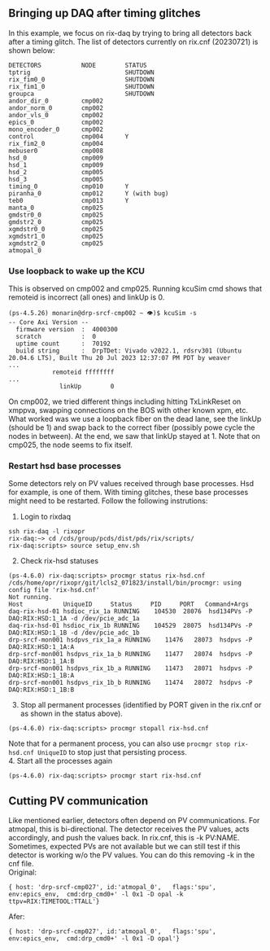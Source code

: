 ## Bringing up DAQ after timing glitches
In this example, we focus on rix-daq by trying to bring all detectors back after a timing glitch. The list of detectors currently on rix.cnf (20230721) is shown below:
```
DETECTORS           NODE        STATUS
tptrig                          SHUTDOWN
rix_fim0_0                      SHUTDOWN
rix_fim1_0                      SHUTDOWN
groupca                         SHUTDOWN
andor_dir_0         cmp002      
andor_norm_0        cmp002
andor_vls_0         cmp002
epics_0             cmp002
mono_encoder_0      cmp002
control             cmp004      Y
rix_fim2_0          cmp004
mebuser0            cmp008
hsd_0               cmp009      
hsd_1               cmp009
hsd_2               cmp005
hsd_3               cmp005
timing_0            cmp010      Y
piranha_0           cmp012      Y (with bug)
teb0                cmp013      Y
manta_0             cmp025
gmdstr0_0           cmp025
gmdstr2_0           cmp025
xgmdstr0_0          cmp025
xgmdstr1_0          cmp025
xgmdstr2_0          cmp025
atmopal_0     
```
### Use loopback to wake up the KCU
This is observed on cmp002 and cmp025. Running kcuSim cmd shows that remoteid is incorrect (all ones) and linkUp is 0. 
```
(ps-4.5.26) monarin@drp-srcf-cmp002 ~ 👁)$ kcuSim -s
-- Core Axi Version --
  firmware version  :  4000300
  scratch           :  0
  uptime count      :  70192
  build string      :  DrpTDet: Vivado v2022.1, rdsrv301 (Ubuntu 20.04.6 LTS), Built Thu 20 Jul 2023 12:37:07 PM PDT by weaver
...
            remoteid ffffffff
...
              linkUp        0

```
On cmp002, we tried different things including hitting TxLinkReset on xmppva, swapping connections on the BOS with other known xpm, etc. What worked was we use a loopback fiber on the dead lane, see the linkUp (should be 1) and swap back to the correct fiber (possibly powe cycle the nodes in between). At the end, we saw that linkUp stayed at 1.
Note that on cmp025, the node seems to fix itself.
### Restart hsd base processes
Some detectors rely on PV values received through base processes. Hsd for example, is one of them. With timing glitches, these base processes might need to be restarted. Follow the following instrutions:
1. Login to rixdaq
```
ssh rix-daq -l rixopr
rix-daq:~> cd /cds/group/pcds/dist/pds/rix/scripts/
rix-daq:scripts> source setup_env.sh
```
2. Check rix-hsd statuses
```
(ps-4.6.0) rix-daq:scripts> procmgr status rix-hsd.cnf 
/cds/home/opr/rixopr/git/lcls2_071823/install/bin/procmgr: using config file 'rix-hsd.cnf'
Not running.
Host           UniqueID     Status     PID     PORT   Command+Args
daq-rix-hsd-01 hsdioc_rix_1a RUNNING    104530  28076  hsd134PVs -P DAQ:RIX:HSD:1_1A -d /dev/pcie_adc_1a
daq-rix-hsd-01 hsdioc_rix_1b RUNNING    104529  28075  hsd134PVs -P DAQ:RIX:HSD:1_1B -d /dev/pcie_adc_1b
drp-srcf-mon001 hsdpvs_rix_1a_a RUNNING    11476   28073  hsdpvs -P DAQ:RIX:HSD:1_1A:A
drp-srcf-mon001 hsdpvs_rix_1a_b RUNNING    11477   28074  hsdpvs -P DAQ:RIX:HSD:1_1A:B
drp-srcf-mon001 hsdpvs_rix_1b_a RUNNING    11473   28071  hsdpvs -P DAQ:RIX:HSD:1_1B:A
drp-srcf-mon001 hsdpvs_rix_1b_b RUNNING    11474   28072  hsdpvs -P DAQ:RIX:HSD:1_1B:B
```
3. Stop all permanent processes (identified by PORT given in the rix.cnf or as shown in the status above).
```
(ps-4.6.0) rix-daq:scripts> procmgr stopall rix-hsd.cnf
```
Note that for a permanent process, you can also use `procmgr stop rix-hsd.cnf UniqueID` to stop just that persisting process.  
4. Start all the processes again
```
(ps-4.6.0) rix-daq:scripts> procmgr start rix-hsd.cnf
```
## Cutting PV communication
Like mentioned earlier, detectors often depend on PV communications. For atmopal, this is bi-directional. The detector receives the PV values, acts accordingly, and push the values back. In rix.cnf, this is -k PV:NAME. Sometimes, expected PVs are not available but we can still test if this detector is working w/o the PV values. You can do this removing -k in the cnf file.  
Original:   
```
{ host: 'drp-srcf-cmp027', id:'atmopal_0',   flags:'spu', env:epics_env,  cmd:drp_cmd0+' -l 0x1 -D opal -k ttpv=RIX:TIMETOOL:TTALL'}
```
Afer:       
```
{ host: 'drp-srcf-cmp027', id:'atmopal_0',   flags:'spu', env:epics_env,  cmd:drp_cmd0+' -l 0x1 -D opal'}
```
